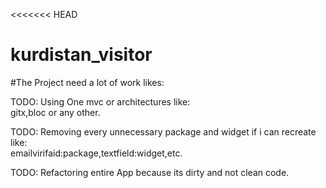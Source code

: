<<<<<<< HEAD
# kurdistan_visitor

#The Project need a lot of work likes: 
																																																																				
TODO: Using One mvc or architectures like: 																																																																					
gitx,bloc or any other.																																																																									

TODO: Removing every unnecessary package and widget if i can recreate  like:																																											
emailvirifaid:package,textfield:widget,etc.

TODO: Refactoring entire App because its dirty and not clean code.
